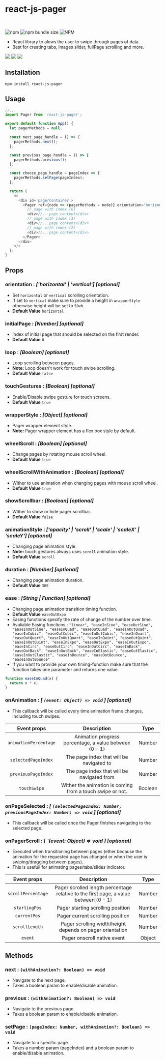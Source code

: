 # react-js-pager

<br />

![npm](https://img.shields.io/npm/v/react-js-pager) ![npm bundle size](https://img.shields.io/bundlephobia/min/react-js-pager)
![NPM](https://img.shields.io/npm/l/react-js-pager)

- React library to alows the user to swipe through pages of data.
- Best for creating tabs, images slider, fullPage scrolling and more.

![](https://github.com/alabsi91/react-js-pager/blob/7e3c63795a1811435049ca16fd5ec2b1e4077212/slider.gif)
![](https://github.com/alabsi91/react-js-pager/blob/998e4662d6ea1719cafa6c3beda13f2b2671a971/fullpage.gif)
![](https://github.com/alabsi91/react-js-pager/blob/7e3c63795a1811435049ca16fd5ec2b1e4077212/tabs.gif)
## Installation

`npm install react-js-pager`

## Usage

```javascript
//...
import Pager from 'react-js-pager';

export default function App() {
  let pagerMethods = null;

  const next_page_handle = () => {
    pagerMethods.next();
  };

  const previous_page_handle = () => {
    pagerMethods.previous();
  };

  const choose_page_handle = pageIndex => {
    pagerMethods.setPage(pageIndex);
  };

  return (
    <>
      <div id='pagerContainer'>
        <Pager ref={node => (pagerMethods = node)} orientation='horizontal' wrapperStyle={{ width: '300px' }}>
          // page with index (0)
          <div>//...page content</div>
          // page with index (1)
          <div>//...page content</div>
          // page with index (2)
          <div>//...page content</div>
        </Pager>
      </div>
    </>
  );
}
```

## Props

### orientation : _['horizontal' | 'vertical'] [optional]_

- Set `horizontal` or `vertical` scrolling orientation.
- If set to `vertical` make sure to provide a height in `wrapperStyle` otherwise height will be set to `50vh`.
- **Default Value** `horizontal`

### initialPage : _[Number] [optional]_

- Index of initial page that should be selected on the first render.
- **Default Value** `0`

### loop : _[Boolean] [optional]_

- Loop scrolling between pages.
- **Note:** Loop doesn't work for touch swipe scrolling.
- **Default Value** `false`

### touchGestures : _[Boolean] [optional]_

- Enable/Disable swipe gesture for touch screens.
- **Default Value** `true`

### wrapperStyle : _[Object] [optional]_

- Pager wrapper element style.
- **Note:** Pager wrapper element has a flex box style by default.

### wheelScroll : _[Boolean] [optional]_

- Change pages by rotating mouse scroll wheel.
- **Default Value** `true`

### wheelScrollWithAnimation : _[Boolean] [optional]_

- Wither to use animation when changing pages with mouse scroll wheel.
- **Default Value** `true`

### showScrollbar : _[Boolean] [optional]_

- Wither to show or hide pager scrollbar.
- **Default Value** `false`

### animationStyle : _['opacity' | 'scroll' | 'scale' | 'scaleX' | 'scaleY'] [optional]_

- Changing page animation style.
- **Note:** touch gestures always uses `scroll` animation style.
- **Default Value** `scroll`

### duration : _[Number] [optional]_

- Changing page animation duration.
- **Default Value** `300`

### ease : _[String | Function] [optional]_

- Changing page animation transition timing function.
- **Default Value** `easeOutExpo`
- Easing functions specify the rate of change of the number over time.
- Avaliable Easing functions :
  `"linear", "easeInSine", "easeOutSine", "easeInOutSine", "easeInQuad", "easeOutQuad", "easeInOutQuad", "easeInCubic", "easeOutCubic", "easeInOutCubic", "easeInQuart", "easeOutQuart", "easeInOutQuart", "easeInQuint", "easeOutQuint", "easeInOutQuint", "easeInExpo", "easeOutExpo", "easeInOutExpo", "easeInCirc", "easeOutCirc", "easeInOutCirc", "easeInBack", "easeOutBack", "easeInOutBack", "easeInElastic", "easeOutElastic", "easeInOutElastic", "easeInBounce", "easeOutBounce", "easeInOutBounce"`
- If you want to provide your own timing-function make sure that the function takes one parameter and returns one value.

```javascript
function easeInQuad(x) {
  return x * x;
}
```

### onAnimation : _[ `(event: Object) => void` ] [optional]_

- This callback will be called every time animation frame changes, including touch swipes.

|      Event props      |                        Description                        |  Type   |
| :-------------------: | :-------------------------------------------------------: | :-----: |
| `animationPercentage` |  Animation progress percentage, a value between (0 - 1)   | Number  |
|  `selectedPageIndex`  |         The page index that will be navigated to          | Number  |
|  `previousPageIndex`  |        The page index that will be navigated from         | Number  |
|     `touchSwipe`      | Wither the animation is coming from a touch swipe or not. | Boolean |

### onPageSelected : _[ `(selectedPageIndex: Number, previousPageIndex: Number) => void` ] [optional]_

- This callback will be called once the Pager finishes navigating to the selected page.

### onPagerScroll : _[ `(event: Object) => void ] [optional]_

- Executed when transitioning between pages (ether because the animation for the requested page has changed or when the user is
  swiping/dragging between pages).
- This is usefull for animating pages/tabs/slides indicator.

|    Event props     |                                     Description                                      |  Type  |
| :----------------: | :----------------------------------------------------------------------------------: | :----: |
| `scrollPercentage` | Pager scrolled length percentage relative to the first page, a value between (0 - 1) | Number |
|   `startingPos`    |                          Pager starting scrolling position                           | Number |
|    `currentPos`    |                           Pager current scrolling position                           | Number |
|   `scrollLength`   |              Pager scrolling width/height depends on pager orientation               | Number |
|      `event`       |                             Pager onscroll native event                              | Object |

## Methods

### next : `(withAnimation?: Boolean) => void`

- Navigate to the next page.
- Takes a boolean param to enable/disable animation.

### previous : `(withAnimation?: Boolean) => void`

- Navigate to the previous page.
- Takes a boolean param to enable/disable animation.

### setPage : `(pageIndex: Number, withAnimation?: Boolean) => void`

- Navigate to a specific page.
- Takes a number param (pageIndex) and a boolean param to enable/disable animation.
